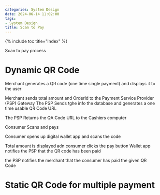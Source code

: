 ```yaml
---
categories: System Design
date: 2024-06-14 11:02:00
tags:
- System Design
title: Scan to Pay
---
```


{% include toc title="Index" %}

Scan to pay process

# Dynamic QR Code

Merchant generates a QR code (one time single payment) and displays it to the
user

Merchant sends total amount and OrderId to the Payment Service Provider (PSP)
Gateway
The PSP Sends tghe info the database and generates a one time usable QR Code URL

The PSP Returns the QA Code URL to the Cashiers computer

Consumer Scans and pays

Consumer opens up digital wallet app and scans the code

Total amount is displayed adn consumer clicks the pay button
Wallet app notifies the PSP that the QR code has been paid

the PSP notifies the merchant that the consumer has paid the given QR Code

# Static QR Code for multiple payment